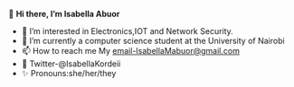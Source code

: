 👋 **Hi there, I’m Isabella Abuor**
- 👀 I’m interested in Electronics,IOT and Network Security.
- 🌱 I’m currently a computer science student at the University of Nairobi  
- 📫 How to reach me My email-IsabellaMabuor@gmail.com
- 🐣 Twitter-@IsabellaKordeii
- ✨ Pronouns:she/her/they 

<!---
ISABELLAKORDEI/ISABELLAKORDEI is a ✨ special ✨ repository because its `README.md` (this file) appears on your GitHub profile.
You can click the Preview link to take a look at your changes.
--->
